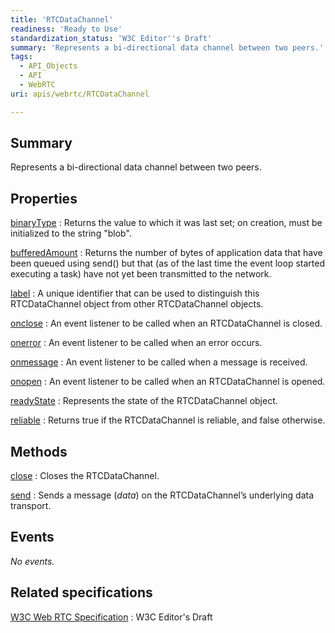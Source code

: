 ```yaml
---
title: 'RTCDataChannel'
readiness: 'Ready to Use'
standardization_status: 'W3C Editor''s Draft'
summary: 'Represents a bi-directional data channel between two peers.'
tags:
  - API_Objects
  - API
  - WebRTC
uri: apis/webrtc/RTCDataChannel

---
```

## Summary

Represents a bi-directional data channel between two peers.

## Properties

[binaryType](/apis/webrtc/RTCDataChannel/binaryType)
:   Returns the value to which it was last set; on creation, must be initialized to the string "blob".

[bufferedAmount](/apis/webrtc/RTCDataChannel/bufferedAmount)
:   Returns the number of bytes of application data that have been queued using send() but that (as of the last time the event loop started executing a task) have not yet been transmitted to the network.

[label](/apis/webrtc/RTCDataChannel/label)
:   A unique identifier that can be used to distinguish this RTCDataChannel object from other RTCDataChannel objects.

[onclose](/apis/webrtc/RTCDataChannel/onclose)
:   An event listener to be called when an RTCDataChannel is closed.

[onerror](/apis/webrtc/RTCDataChannel/onerror)
:   An event listener to be called when an error occurs.

[onmessage](/apis/webrtc/RTCDataChannel/onmessage)
:   An event listener to be called when a message is received.

[onopen](/apis/webrtc/RTCDataChannel/onopen)
:   An event listener to be called when an RTCDataChannel is opened.

[readyState](/apis/webrtc/RTCDataChannel/readyState)
:   Represents the state of the RTCDataChannel object.

[reliable](/apis/webrtc/RTCDataChannel/reliable)
:   Returns true if the RTCDataChannel is reliable, and false otherwise.

## Methods

[close](/apis/webrtc/RTCDataChannel/close)
:   Closes the RTCDataChannel.

[send](/apis/webrtc/RTCDataChannel/send)
:   Sends a message (*data*) on the RTCDataChannel’s underlying data transport.

## Events

*No events.*

## Related specifications

[W3C Web RTC Specification](http://dev.w3.org/2011/webrtc/editor/webrtc.html)
:   W3C Editor's Draft
